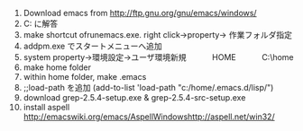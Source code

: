 1. Download emacs from http://ftp.gnu.org/gnu/emacs/windows/
2. C: に解答
3. make shortcut ofrunemacs.exe. right click->property-> 作業フォルダ指定
4. addpm.exe でスタートメニューへ追加
5. system property→環境設定→ユーザ環境新規
　　　HOME 
　　　C:\home
6. make home folder
7. within home folder, make .emacs
8. ;;load-path を追加
(add-to-list 'load-path "c:/home/.emacs.d/lisp/")
9. download grep-2.5.4-setup.exe & grep-2.5.4-src-setup.exe
10. install aspell http://emacswiki.org/emacs/AspellWindowshttp://aspell.net/win32/
